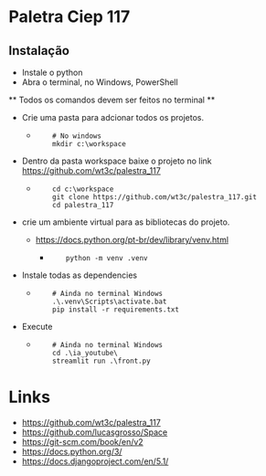 # Paletra Ciep 117

## Instalação
- Instale o python
- Abra o terminal, no Windows, PowerShell

** Todos os comandos devem ser feitos no terminal **

- Crie uma pasta para adcionar todos os projetos.
  - ```shell
        # No windows 
        mkdir c:\workspace      
    ```
     
- Dentro da pasta workspace baixe o projeto no link https://github.com/wt3c/palestra_117 
  - ```shell
        cd c:\workspace 
        git clone https://github.com/wt3c/palestra_117.git
        cd palestra_117
    ```
- crie um ambiente virtual para as bibliotecas do projeto. 
  - https://docs.python.org/pt-br/dev/library/venv.html
    - ```shell
          python -m venv .venv
      ```
- Instale todas as dependencies
  - ```shell
        # Ainda no terminal Windows
        .\.venv\Scripts\activate.bat
        pip install -r requirements.txt        
    ```
- Execute
  - ```shell
        # Ainda no terminal Windows
        cd .\ia_youtube\
        streamlit run .\front.py        
    ```

# Links

- https://github.com/wt3c/palestra_117  
- https://github.com/lucasgrosso/Space
- https://git-scm.com/book/en/v2
- https://docs.python.org/3/
- https://docs.djangoproject.com/en/5.1/

